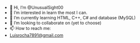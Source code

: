 - 👋 Hi, I’m @UnusualSight00
- 👀 I’m interested in learn the most I can.
- 🌱 I’m currently learning HTML, C++, C# and database (MySQL)
- 💞️ I’m looking to collaborate on (yet to choose)
- 📫 How to reach me:
- Luisrocha7891@gmail.com

<!---
UnusualSight00/UnusualSight00 is a ✨ special ✨ repository because its `README.md` (this file) appears on your GitHub profile.
You can click the Preview link to take a look at your changes.
--->
